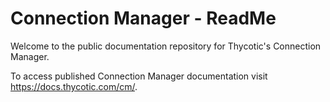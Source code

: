 [title]: # (readme)
[tags]: # (readme)
[priority]: # (1)
[display]: # (none)
# Connection Manager - ReadMe

Welcome to the public documentation repository for Thycotic's Connection Manager.

To access published Connection Manager documentation visit https://docs.thycotic.com/cm/.